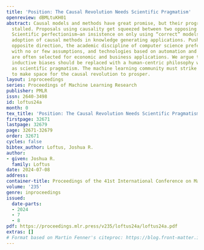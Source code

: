 ```yaml
---
title: 'Position: The Causal Revolution Needs Scientific Pragmatism'
openreview: dBMLtuKH01
abstract: Causal models and methods have great promise, but their progress has been
  stalled. Proposals using causality get squeezed between two opposing worldviews.
  Scientific perfectionism–an insistence on only using “correct” models–slows the
  adoption of causal methods in knowledge generating applications. Pushing in the
  opposite direction, the academic discipline of computer science prefers algorithms
  with no or few assumptions, and technologies based on automation and scalability
  are often selected for economic and business applications. We argue that these system-centric
  inductive biases should be replaced with a human-centric philosophy we refer to
  as scientific pragmatism. The machine learning community must strike the right balance
  to make space for the causal revolution to prosper.
layout: inproceedings
series: Proceedings of Machine Learning Research
publisher: PMLR
issn: 2640-3498
id: loftus24a
month: 0
tex_title: 'Position: The Causal Revolution Needs Scientific Pragmatism'
firstpage: 32671
lastpage: 32679
page: 32671-32679
order: 32671
cycles: false
bibtex_author: Loftus, Joshua R.
author:
- given: Joshua R.
  family: Loftus
date: 2024-07-08
address:
container-title: Proceedings of the 41st International Conference on Machine Learning
volume: '235'
genre: inproceedings
issued:
  date-parts:
  - 2024
  - 7
  - 8
pdf: https://proceedings.mlr.press/v235/loftus24a/loftus24a.pdf
extras: []
# Format based on Martin Fenner's citeproc: https://blog.front-matter.io/posts/citeproc-yaml-for-bibliographies/
---
```

